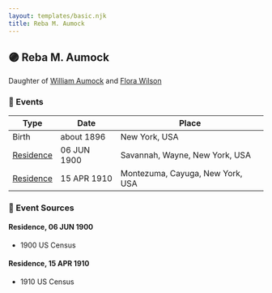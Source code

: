 ```yaml
---
layout: templates/basic.njk
title: Reba M. Aumock
---
```

## 🟣 Reba M. Aumock

Daughter of [William Aumock](/people/5/50418111) and [Flora Wilson](/people/2/2426620)

### 📆 Events

Type | Date | Place
------ | ------ | ------
Birth | about 1896 | New York, USA
[Residence](#event-ebb8310d-8e70-4eac-bb02-508652efe18d) | 06 JUN 1900 | Savannah, Wayne, New York, USA
[Residence](#event-145de3d8-31b9-4c65-abd4-fe39ffa2c0e9) | 15 APR 1910 | Montezuma, Cayuga, New York, USA

### 📰 Event Sources

#### <a id="event-ebb8310d-8e70-4eac-bb02-508652efe18d"></a> Residence, 06 JUN 1900
* 1900 US Census

#### <a id="event-145de3d8-31b9-4c65-abd4-fe39ffa2c0e9"></a> Residence, 15 APR 1910
* 1910 US Census
